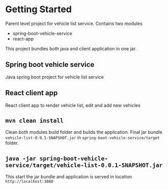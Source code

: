 # Getting Started

Parent level project for vehicle list service.
Contains two modules
 * spring-boot-vehicle-service
 * react-app

This project bundles both java and client application in one jar.

## Spring boot vehicle service

Java spring boot project for vehicle list service

## React client app

React client app to render vehicle list, edit and add new vehicles

## `mvn clean install`

Clean both modules build folder and builds the application.
Final jar bundle `vehicle-list-0.0.1-SNAPSHOT.jar` in `spring-boot-vehicle-service/target` folder.

## `java -jar spring-boot-vehicle-service/target/vehicle-list-0.0.1-SNAPSHOT.jar`

This start the jar bundle and application is served in location `http://localhost:3080`

